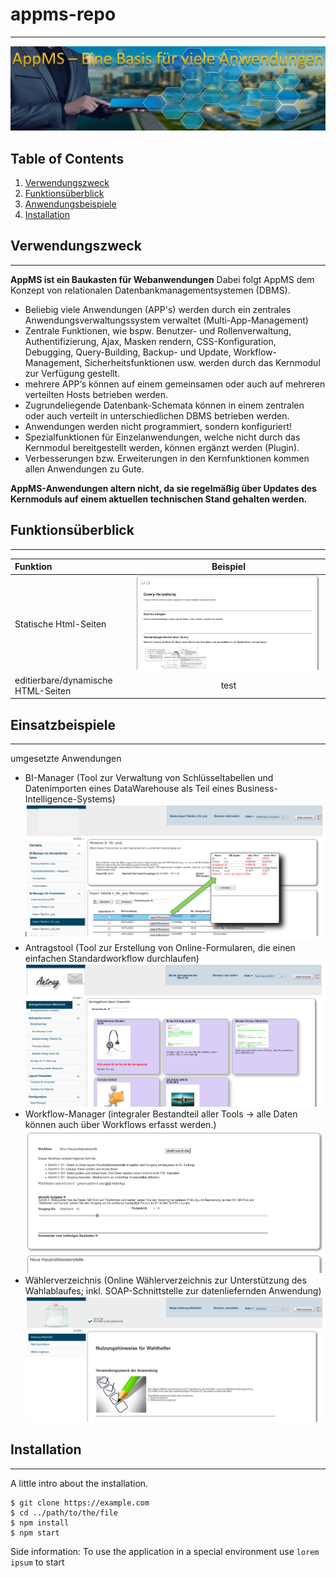 # appms-repo
***
![AppMS, eine Basis für viele Anwendungen](/img/eine_basis_fuer_viele_apps.jpg)


## Table of Contents
1. [Verwendungszweck](#Verwendungszweck)
2. [Funktionsüberblick](#Funktionsüberblick)
3. [Anwendungsbeispiele](#Einsatzbeispiele)
4. [Installation](#Installation)


## Verwendungszweck
***

**AppMS ist ein Baukasten für Webanwendungen**
Dabei folgt AppMS dem Konzept von relationalen Datenbankmanagementsystemen (DBMS).

  * Beliebig viele Anwendungen (APP's) werden durch ein zentrales Anwendungsverwaltungssystem verwaltet (Multi-App-Management)
  * Zentrale Funktionen, wie bspw. Benutzer- und Rollenverwaltung, Authentifizierung, Ajax, Masken rendern, CSS-Konfiguration, Debugging, Query-Building, Backup- und Update, Workflow-Management, Sicherheitsfunktionen usw. werden durch das Kernmodul zur Verfügung gestellt.
  * mehrere APP‘s können auf einem gemeinsamen oder auch auf mehreren verteilten Hosts betrieben werden.
  * Zugrundeliegende Datenbank-Schemata können in einem zentralen oder auch verteilt in unterschiedlichen DBMS betrieben werden.
  * Anwendungen werden nicht programmiert, sondern konfiguriert!
  * Spezialfunktionen für Einzelanwendungen, welche nicht durch das Kernmodul bereitgestellt werden, können ergänzt werden (Plugin).
  * Verbesserungen bzw. Erweiterungen in den Kernfunktionen kommen allen Anwendungen zu Gute.


**AppMS-Anwendungen altern nicht, da sie regelmäßig über Updates des Kernmoduls auf einem aktuellen technischen Stand gehalten werden.**


## Funktionsüberblick
***

| Funktion | Beispiel |
|:--------------|:-------------:|
| Statische Html-Seiten | ![App Wählerverzeichnis](/img/feature_static_html.png) |
| editierbare/dynamische HTML-Seiten |  test |



## Einsatzbeispiele
***
umgesetzte Anwendungen
* BI-Manager (Tool zur Verwaltung von Schlüsseltabellen und Datenimporten eines DataWarehouse als Teil eines Business-Intelligence-Systems)
![App BI-Manager](/img/example_bi-manager.png)
* Antragstool (Tool zur Erstellung von Online-Formularen, die einen einfachen Standardworkflow durchlaufen)
![App Antragstool](/img/example_req11.png)
* Workflow-Manager (integraler Bestandteil aller Tools -> alle Daten können auch über Workflows erfasst werden.)
![App Workflow](/img/example_workflow.png)
* Wählerverzeichnis (Online Wählerverzeichnis zur Unterstützung des Wahlablaufes; inkl. SOAP-Schnittstelle zur datenliefernden Anwendung)
![App Wählerverzeichnis](/img/example_vote1.png)

## Installation
***
A little intro about the installation. 
```
$ git clone https://example.com
$ cd ../path/to/the/file
$ npm install
$ npm start
```
Side information: To use the application in a special environment use ```lorem ipsum``` to start

